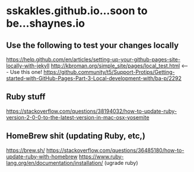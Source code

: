 # sskakles.github.io...soon to be...shaynes.io

## Use the following to test your changes locally
https://help.github.com/en/articles/setting-up-your-github-pages-site-locally-with-jekyll
http://kbroman.org/simple_site/pages/local_test.html <--- Use this one!
https://github.community/t5/Support-Protips/Getting-started-with-GitHub-Pages-Part-3-Local-development-with/ba-p/2292

## Ruby stuff
https://stackoverflow.com/questions/38194032/how-to-update-ruby-version-2-0-0-to-the-latest-version-in-mac-osx-yosemite

## HomeBrew shit (updating Ruby, etc,)
https://brew.sh/
https://stackoverflow.com/questions/36485180/how-to-update-ruby-with-homebrew
https://www.ruby-lang.org/en/documentation/installation/ (ugrade ruby)
